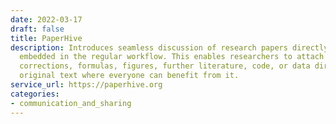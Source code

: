 ```yaml
---
date: 2022-03-17
draft: false
title: PaperHive
description: Introduces seamless discussion of research papers directly in the browser,
  embedded in the regular workflow. This enables researchers to attach questions,
  corrections, formulas, figures, further literature, code, or data directly to the
  original text where everyone can benefit from it.
service_url: https://paperhive.org
categories:
- communication_and_sharing
---
```



